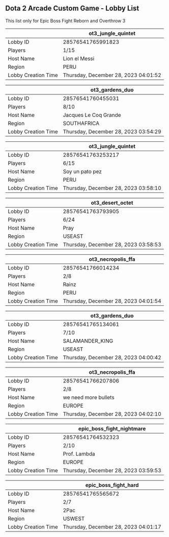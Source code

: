 ## Dota 2 Arcade Custom Game - Lobby List

This list only for Epic Boss Fight Reborn and Overthrow 3

|  | ot3_jungle_quintet |
| ------ | ------ |
| Lobby ID | 28576541765991823 |
| Players | 1/15 |
| Host Name | Lion el Messi |
| Region | PERU |
| Lobby Creation Time | Thursday, December 28, 2023 04:01:52 |


|  | ot3_gardens_duo |
| ------ | ------ |
| Lobby ID | 28576541760455031 |
| Players | 8/10 |
| Host Name | Jacques Le Coq Grande |
| Region | SOUTHAFRICA |
| Lobby Creation Time | Thursday, December 28, 2023 03:54:29 |


|  | ot3_jungle_quintet |
| ------ | ------ |
| Lobby ID | 28576541763253217 |
| Players | 6/15 |
| Host Name | Soy un pato pez |
| Region | PERU |
| Lobby Creation Time | Thursday, December 28, 2023 03:58:10 |


|  | ot3_desert_octet |
| ------ | ------ |
| Lobby ID | 28576541763793905 |
| Players | 6/24 |
| Host Name | Pray |
| Region | USEAST |
| Lobby Creation Time | Thursday, December 28, 2023 03:58:53 |


|  | ot3_necropolis_ffa |
| ------ | ------ |
| Lobby ID | 28576541766014234 |
| Players | 2/8 |
| Host Name | Rainz |
| Region | PERU |
| Lobby Creation Time | Thursday, December 28, 2023 04:01:54 |


|  | ot3_gardens_duo |
| ------ | ------ |
| Lobby ID | 28576541765134061 |
| Players | 7/10 |
| Host Name | SALAMANDER_KING |
| Region | USEAST |
| Lobby Creation Time | Thursday, December 28, 2023 04:00:42 |


|  | ot3_necropolis_ffa |
| ------ | ------ |
| Lobby ID | 28576541766207806 |
| Players | 2/8 |
| Host Name | we need more bullets |
| Region | EUROPE |
| Lobby Creation Time | Thursday, December 28, 2023 04:02:10 |


|  | epic_boss_fight_nightmare |
| ------ | ------ |
| Lobby ID | 28576541764532323 |
| Players | 2/10 |
| Host Name | Prof. Lambda |
| Region | EUROPE |
| Lobby Creation Time | Thursday, December 28, 2023 03:59:53 |


|  | epic_boss_fight_hard |
| ------ | ------ |
| Lobby ID | 28576541765565672 |
| Players | 2/7 |
| Host Name | 2Pac |
| Region | USWEST |
| Lobby Creation Time | Thursday, December 28, 2023 04:01:17 |


